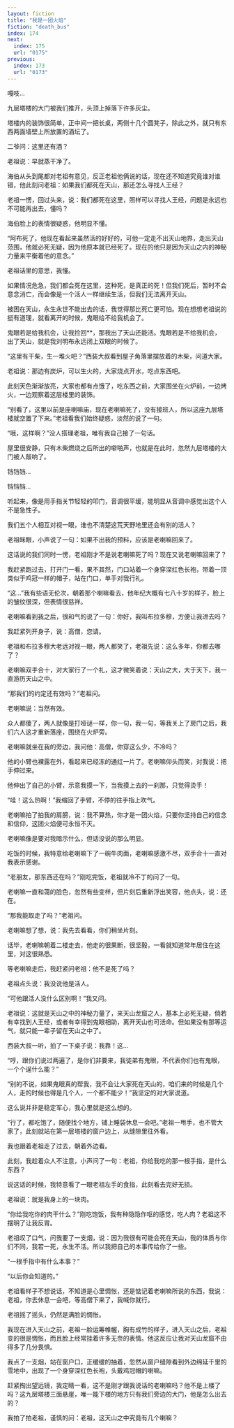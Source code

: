 ```yaml
---
layout: fiction
title: "我是一团火焰"
fiction: "death_bus"
index: 174
next:
  index: 175
  url: "0175"
previous:
  index: 173
  url: "0173"
---
```

嘎吱...

九层塔楼的大门被我们推开，头顶上掉落下许多灰尘。

塔楼内的装饰很简单，正中间一把长桌，两侧十几个圆凳子，除此之外，就只有东西两面墙壁上所放置的酒坛了。

二爷问：这里还有酒？

老祖说：早就蒸干净了。

海伯从头到尾都对老祖有意见，反正老祖他俩说的话，现在还不知道究竟谁对谁错，他此刻问老祖：如果我们都死在天山，那还怎么寻找人王经？

老祖一愣，回过头来，说：我们都死在这里，照样可以寻找人王经，问题是永远也不可能再出去，懂吗？

海伯脸上的表情很疑惑，他明显不懂。

“阿布死了，他现在看起来虽然活的好好的，可他一定走不出天山地界，走出天山范围，他就必死无疑，因为他原本就已经死了。现在的他只是因为天山之内的神秘力量来平衡着他的意念。”

老祖话里的意思，我懂。

如果情况危急，我们都会死在这里，这种死，是真正的死！但我们死后，暂时不会意念消亡，而会像是一个活人一样继续生活，但我们无法离开天山。

被困在天山，永生永世不能出去的话，我觉得那比死亡更可怕。现在想想老祖说的挺有道理，就看离开的时候，鬼眼给不给我机会了。

鬼眼若是给我机会，让我捡回**，那我出了天山还能活。鬼眼若是不给我机会，出了天山，就是我刘明布永远闭上双眼的时候了。

“这里有干柴，生一堆火吧？”西装大叔看到屋子角落里摆放着的木柴，问道大家。

老祖说：那边有炭炉，可以生火的，大家烧点开水，吃点东西吧。

此刻天色渐渐放亮，大家也都有点饿了，吃东西之前，大家围坐在火炉前，一边烤火，一边观察着这层楼里的装饰。

“别看了，这里以前是座喇嘛庙，现在老喇嘛死了，没有接班人，所以这座九层塔楼就空置了下来。”老祖看我们始终疑惑，淡然的说了一句。

“哦，这样啊？”没人搭理老祖，唯有我自己接了一句话。

屋里很安静，只有木柴燃烧之后所出的噼啪声，也就是在此时，忽然九层塔楼的大门被人敲响了。

铛铛铛...

铛铛铛...

听起来，像是用手指关节轻轻的叩门，音调很平缓，能明显从音调中感觉出这个人不是急性子。

我们五个人相互对视一眼，谁也不清楚这荒天野地里还会有别的活人？

老祖眯眼，小声说了一句：如果不出我的预料，应该是老喇嘛回来了。

这话说的我们同时一愣，老祖刚才不是说老喇嘛死了吗？现在又说老喇嘛回来了？

我赶紧跑过去，打开门一看，果不其然，门口站着一个身穿深红色长袍，带着一顶类似于鸡冠一样的帽子，站在门口，单手对我行礼。

“这...”我有些语无伦次，朝着那个喇嘛看去，他年纪大概有七八十岁的样子，脸上的皱纹很深，但表情很慈祥。

老喇嘛看到我之后，很和气的说了一句：你好，我叫布拉多穆，方便让我进去吗？

我赶紧列开身子，说：高僧，您请。

老祖和布拉多穆大老远对视一眼，两人都笑了，老祖先说：这么多年，你都去哪了？

老喇嘛双手合十，对大家行了一个礼，这才微笑着说：天山之大，大于天下，我一直游历天山之中。

“那我们的约定还有效吗？”老祖问。

老喇嘛说：当然有效。

众人都傻了，两人就像是打哑谜一样，你一句，我一句，等我关上了房门之后，我们六人这才重新落座，围绕在火炉旁。

老喇嘛就坐在我的旁边，我问他：高僧，你穿这么少，不冷吗？

他的小臂也裸露在外，看起来已经冻的通红一片了。老喇嘛仰头而笑，对我说：把手伸过来。

他伸出了自己的小臂，示意我摸一下，当我摸上去的一刹那，只觉得烫手！

“哇！这么热啊！”我缩回了手臂，不停的往手指上吹气。

老喇嘛拍了拍我的肩膀，说：我不算热，你才是一团火焰，只要你坚持自己的信念和信仰，这团火焰便可永恒不灭。

老喇嘛像是要对我暗示什么，但话没说的那么明显。

吃饭的时候，我特意给老喇嘛下了一碗牛肉面，老喇嘛感激不尽，双手合十一直对我表示感谢。

“老朋友，那东西还在吗？”刚吃完饭，老祖就冷不丁的问了一句。

老喇嘛一直和蔼的脸色，忽然有些变样，但片刻后重新浮出笑容，他点头，说：还在。

“那我能取走了吗？”老祖问。

老喇嘛想了想，说：我先去看看，你们稍坐片刻。

话毕，老喇嘛朝着二楼走去，他走的很果断，很坚毅，一看就知道常年居住在这里，对这很熟悉。

等老喇嘛走后，我赶紧问老祖：他不是死了吗？

老祖点头说：我没说他是活人。

“可他跟活人没什么区别啊！”我又问。

老祖说：这就是天山之中的神秘力量了，来天山龙窟之人，基本上必死无疑，倘若有幸找到人王经，或者有幸得到鬼眼相助，离开天山也可活命。但如果没有那等运气，就只能一辈子留在天山之中了。

西装大叔一听，拍了一下桌子说：我靠！这...

“哼，跟你们说过两遍了，是你们非要来，我徒弟有鬼眼，不代表你们也有鬼眼，一个个逞什么能？”

“别的不说，如果鬼眼真的帮我，我不会让大家死在天山的，咱们来的时候是几个人，走的时候也得是几个人，一个都不能少！”我坚定的对大家说道。

这么说并非是稳定军心，我心里就是这么想的。

“行了，都吃饱了，随便找个地方，铺上睡袋休息一会吧。”老祖一甩手，也不管大家了，此刻就站在第一层塔楼的窗户边上，从缝隙里往外看。

我也跟着老祖走了过去，朝着外边看。

此刻，我趁着众人不注意，小声问了一句：老祖，你给我吃的那一根手指，是什么东西？

说这话的时候，我特意看了一眼老祖左手的食指，此刻看去完好无损。

老祖说：就是我身上的一块肉。

“你给我吃你的肉干什么？”刚吃饱饭，我有种隐隐作呕的感觉，吃人肉？老祖这不摆明了让我反胃。

老祖叹了口气，问我要了一支烟，说：因为我很有可能会死在天山，我的体质与你们不同，我若一死，永生不活。所以我把自己的本事传给你了一些。

“一根手指中有什么本事？”

“以后你会知道的。”

老祖看样子不想说话，不知道是心里惆怅，还是惦记着老喇嘛所说的东西，我说：老祖，你去休息一会吧，等高僧下来了，我喊你就行。

老祖摇了摇头，仍然是满脸的惆怅。

我现在进入天山之前，老祖一脸运筹帷幄，胸有成竹的样子，进入天山之后，老祖变的很是惆怅，而且脸上经常挂着许多无奈的表情。他这反应让我对天山龙窟不由得多了几分畏惧。

我点了一支烟，站在窗户口，正缓缓的抽着，忽然从窗户缝隙看到外边绵延千里的雪地中，出现了一个身穿深红色长袍，头戴鸡冠帽的喇嘛。

赶紧掏出望远镜，我定睛一看，这不是刚才跟我说话的老喇嘛吗？他不是上楼了吗？这九层塔楼三面悬崖，唯一能下楼的地方只有我们旁边的大门，他是怎么出去的？

我拍了拍老祖，谨慎的问：老祖，这天山之中究竟有几个喇嘛？